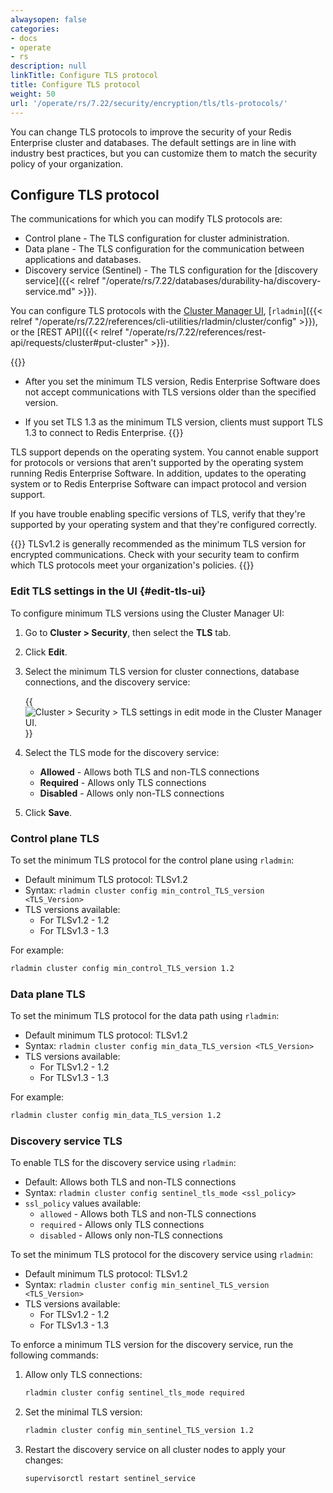 ```yaml
---
alwaysopen: false
categories:
- docs
- operate
- rs
description: null
linkTitle: Configure TLS protocol
title: Configure TLS protocol
weight: 50
url: '/operate/rs/7.22/security/encryption/tls/tls-protocols/'
---
```


You can change TLS protocols to improve the security of your Redis Enterprise cluster and databases. The default settings are in line with industry best practices, but you can customize them to match the security policy of your organization.

## Configure TLS protocol

The communications for which you can modify TLS protocols are:

- Control plane - The TLS configuration for cluster administration.
- Data plane - The TLS configuration for the communication between applications and databases.
- Discovery service (Sentinel) - The TLS configuration for the [discovery service]({{< relref "/operate/rs/7.22/databases/durability-ha/discovery-service.md" >}}).

You can configure TLS protocols with the [Cluster Manager UI](#edit-tls-ui), [`rladmin`]({{< relref "/operate/rs/7.22/references/cli-utilities/rladmin/cluster/config" >}}), or the [REST API]({{< relref "/operate/rs/7.22/references/rest-api/requests/cluster#put-cluster" >}}).

{{<warning>}}
- After you set the minimum TLS version, Redis Enterprise Software does not accept communications with TLS versions older than the specified version.

- If you set TLS 1.3 as the minimum TLS version, clients must support TLS 1.3 to connect to Redis Enterprise.
{{</warning>}}

TLS support depends on the operating system. You cannot enable support for protocols or versions that aren't supported by the operating system running Redis Enterprise Software.  In addition, updates to the operating system or to Redis Enterprise Software can impact protocol and version support.  

If you have trouble enabling specific versions of TLS, verify that they're supported by your operating system and that they're configured correctly.

{{<note>}}
TLSv1.2 is generally recommended as the minimum TLS version for encrypted communications. Check with your security team to confirm which TLS protocols meet your organization's policies.
{{</note>}}

### Edit TLS settings in the UI {#edit-tls-ui}

To configure minimum TLS versions using the Cluster Manager UI:

1. Go to **Cluster > Security**, then select the **TLS** tab.

1. Click **Edit**.

1. Select the minimum TLS version for cluster connections, database connections, and the discovery service:

    {{<image filename="images/rs/screenshots/cluster/security-tls-protocols-edit.png" alt="Cluster > Security > TLS settings in edit mode in the Cluster Manager UI." >}}
  
1. Select the TLS mode for the discovery service:

    - **Allowed** - Allows both TLS and non-TLS connections
    - **Required** - Allows only TLS connections
    - **Disabled** - Allows only non-TLS connections

1. Click **Save**.

### Control plane TLS

To set the minimum TLS protocol for the control plane using `rladmin`:

- Default minimum TLS protocol: TLSv1.2
- Syntax: `rladmin cluster config min_control_TLS_version <TLS_Version>`
- TLS versions available:
  - For TLSv1.2 - 1.2
  - For TLSv1.3 - 1.3

For example:

```sh
rladmin cluster config min_control_TLS_version 1.2
```

### Data plane TLS

To set the minimum TLS protocol for the data path using `rladmin`:

- Default minimum TLS protocol: TLSv1.2
- Syntax: `rladmin cluster config min_data_TLS_version <TLS_Version>`
- TLS versions available:
  - For TLSv1.2 - 1.2
  - For TLSv1.3 - 1.3

For example:

```sh
rladmin cluster config min_data_TLS_version 1.2
```


### Discovery service TLS

To enable TLS for the discovery service using `rladmin`:

- Default: Allows both TLS and non-TLS connections
- Syntax: `rladmin cluster config sentinel_tls_mode <ssl_policy>`
- `ssl_policy` values available:
  - `allowed` - Allows both TLS and non-TLS connections
  - `required` - Allows only TLS connections
  - `disabled` - Allows only non-TLS connections

To set the minimum TLS protocol for the discovery service using `rladmin`:

- Default minimum TLS protocol: TLSv1.2
- Syntax: `rladmin cluster config min_sentinel_TLS_version <TLS_Version>`
- TLS versions available:
  - For TLSv1.2 - 1.2
  - For TLSv1.3 - 1.3

To enforce a minimum TLS version for the discovery service, run the following commands:

1. Allow only TLS connections:

    ```sh
    rladmin cluster config sentinel_tls_mode required
    ```

1. Set the minimal TLS version:

    ```sh
    rladmin cluster config min_sentinel_TLS_version 1.2
    ```

1. Restart the discovery service on all cluster nodes to apply your changes:

    ```sh
    supervisorctl restart sentinel_service
    ```
